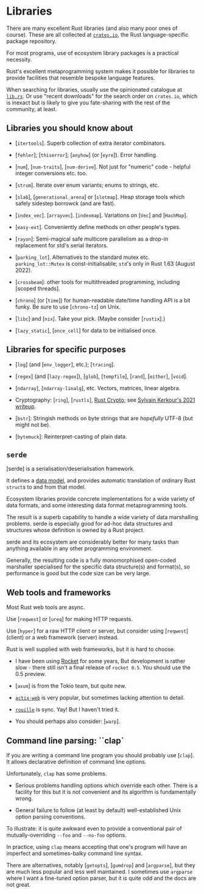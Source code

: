 Libraries
=========

[comment]: # ( Copyright 2021 Ian Jackson and contributors  )
[comment]: # ( SPDX-License-Identifier: MIT                 )
[comment]: # ( There is NO WARRANTY.                        )

There are many excellent Rust libraries
(and also many poor ones of course).
These are all collected at [`crates.io`](https://crates.io/),
the Rust language-specific package repository.

For most programs,
use of ecosystem library packages is a practical necessity.

Rust's excellent metaprogramming system
makes it possible for libraries to provide facilities
that resemble bespoke language features.

When searching for libraries,
usually use the opinionated catalogue at [`lib.rs`](https://lib.rs).
Or use "recent downloads" for the search order on `crates.io`,
which is inexact but is likely to give you fate-sharing
with the rest of the community, at least.


Libraries you should know about
-------------------------------

 * [`itertools`].
   Superb collection of extra iterator combinators.

 * [`fehler`]; [`thiserror`]; [`anyhow`] (or [`eyre`]).  Error handling.

 * [`num`],
   [`num-traits`],
   [`num-derive`].
   Not just for "numeric" code - helpful integer conversions etc. too.

 * [`strum`].  Iterate over enum variants; enums to strings, etc.

 * [`slab`], [`generational_arena`] or [`slotmap`].
   Heap storage tools which safely sidestep borrowck (and are fast).

 * [`index_vec`].  [`arrayvec`]. [`indexmap`].
   Variations on [`Vec`] and [`HashMap`].

 * [`easy-ext`].  Conveniently define methods on other people's types.

 * [`rayon`]\: Semi-magical safe multicore parallelism
   as a drop-in replacement for std's serial iterators.

 * [`parking_lot`].  Alternatives to the standard mutex etc.
   `parking_lot::Mutex` is const-initialisable;
   `std`'s only in Rust 1.63 (August 2022).

 * [`crossbeam`]\: other tools for multithreaded programming,
   including [scoped threads].

 * [`chrono`] (or [`time`]) for human-readable date/time handling
   API is a bit funky.  Be sure to use [`chrono-tz`] on Unix.

 * [`libc`] and [`nix`].  Take your pick.
   (Maybe consider [`rustix`].)

 * [`lazy_static`], [`once_cell`]
   for data to be initialised once.

Libraries for specific purposes
-------------------------------

 * [`log`] (and [`env_logger`], etc.); [`tracing`].

 * [`regex`] (and [`lazy-regex`]), [`glob`], 
   [`tempfile`], [`rand`], [`either`], [`void`].

 * [`ndarray`], [`ndarray-linalg`], etc.
   Vectors, matrices, linear algebra.

 * Cryptography\: [`ring`], [`rustls`],
   [Rust Crypto](https://github.com/RustCrypto);
   see [Sylvain Kerkour's 2021 writeup](https://kerkour.com/blog/rust-cryptography-ecosystem/).

 * [`bstr`]\: Stringish methods on byte strings
   that are *hopefully* UTF-8 (but might not be).

 * [`bytemuck`]\: Reinterpret-casting of plain data.


`serde`
---------

[serde]
is a serialisation/deserialisation framework.

It defines a [data model](https://serde.rs/data-model.html),
and provides automatic translation of ordinary Rust `struct`s
to and from that model.

Ecosystem libraries provide concrete implementations
for a wide variety of data formats,
and some interesting data format metaprogramming tools.

The result is a superb capability to handle
a wide variety of data marshalling problems.
serde is especially good for ad-hoc data structures and
structures whose definition is owned by a Rust project.

serde and its ecosystem are considerably better for many tasks than
anything available in any other programming environment.

Generally, the resulting code
is a fully monomorphised open-coded marshaller
specialised for the specific data structure(s) and format(s),
so performance is good but the code size can be very large.


Web tools and frameworks
------------------------

Most Rust web tools are async.

Use [`reqwest`] or [`ureq`] for making HTTP requests.

Use [`hyper`] for a raw HTTP client or server,
but consider using [`reqwest`] (client)
or a web framework (server) instead.

Rust is well supplied with web frameworks,
but it is hard to choose.

 * I have been using [Rocket](https://rocket.rs/) for some years,
   But development is rather slow - there still isn't a final release
   of `rocket 0.5`.  You should use the 0.5 preview.

 * [`axum`] is from the Tokio team, but quite new.

 * [`actix-web`](https://actix.rs/) is very popular,
   but sometimes lacking attention to detail.

 * [`rouille`](https://crates.io/crates/rouille) is sync.
   Yay!  But I haven't tried it.

 * You should perhaps also consider: [`warp`].


Command line parsing: ``clap`
-----------------------------

If you are writing a command line program
you should probably use [`clap`].
It allows declarative definition of command line options.

Unfortunately,
`clap` has some problems.

 * Serious problems handling options which override each other.
   There is a facility for this but it is not convenient and
   its algorithm is fundamentally wrong.

 * General failure to follow (at least by default) well-established
   Unix option parsing conventions.

To illustrate:
it is quite awkward even to provide a conventional pair of
mutually-overriding `--foo` and `--no-foo` options.

In practice, using `clap`
means accepting that one's program will have
an imperfect and sometimes-balky command line syntax.

There are alternatives,
notably [`getopts`], [`gumdrop`] and [`argparse`],
but they are much less popular and less well maintained.
I sometimes use `argparse` where I want a fine-tuned option parser,
but it is quite odd and the docs are not great.
